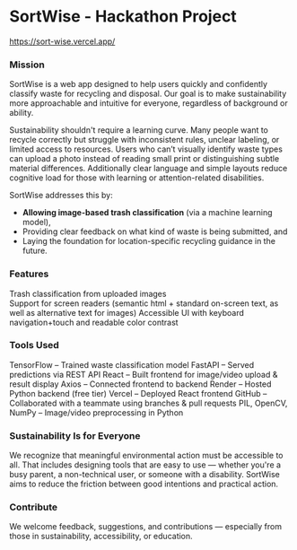 # SortWise - Hackathon Project

https://sort-wise.vercel.app/ 

### Mission

SortWise is a web app designed to help users quickly and confidently classify waste for recycling and disposal. Our goal is to make sustainability more approachable and intuitive for everyone, regardless of background or ability.

Sustainability shouldn't require a learning curve. Many people want to recycle correctly but struggle with inconsistent rules, unclear labeling, or limited access to resources. Users who can’t visually identify waste types can upload a photo instead of reading small print or distinguishing subtle material differences. Additionally clear language and simple layouts reduce cognitive load for those with learning or attention-related disabilities.

SortWise addresses this by:

- **Allowing image-based trash classification** (via a machine learning model),
- Providing clear feedback on what kind of waste is being submitted, and
- Laying the foundation for location-specific recycling guidance in the future.

### Features 

Trash classification from uploaded images  
Support for screen readers (semantic html + standard on-screen text, as well as alternative text for images)
Accessible UI with keyboard navigation+touch and readable color contrast  

### Tools Used
TensorFlow – Trained waste classification model
FastAPI – Served predictions via REST API
React – Built frontend for image/video upload & result display
Axios – Connected frontend to backend
Render – Hosted Python backend (free tier)
Vercel – Deployed React frontend
GitHub – Collaborated with a teammate using branches & pull requests
PIL, OpenCV, NumPy – Image/video preprocessing in Python


### Sustainability Is for Everyone

We recognize that meaningful environmental action must be accessible to all. That includes designing tools that are easy to use — whether you're a busy parent, a non-technical user, or someone with a disability. SortWise aims to reduce the friction between good intentions and practical action.
### Contribute

We welcome feedback, suggestions, and contributions — especially from those in sustainability, accessibility, or education. 

